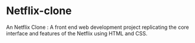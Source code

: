 # Netflix-clone
An Netflix Clone : A front end web development project replicating the core interface and features of the Netflix  using HTML and CSS. 
